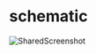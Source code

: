 # schematic
![SharedScreenshot](https://github.com/user-attachments/assets/20f79a69-b7d5-4a05-9a67-008a8cae2ccd)
